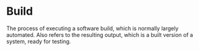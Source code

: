 # Build


The process of executing a software build, which is normally largely
automated. Also refers to the resulting output, which is a built version
of a system, ready for testing.

